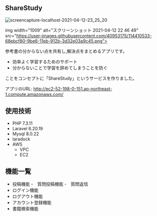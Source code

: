 ##  ShareStudy
![screencapture-localhost-2021-04-12-23_25_20](https://user-images.githubusercontent.com/40953175/114410533-68ebcf80-9be6-11eb-912b-3d32e03a9c45.png)

img width="1009" alt="スクリーンショット 2021-04-12 22 46 49" src="https://user-images.githubusercontent.com/40953175/114410533-68ebcf80-9be6-11eb-912b-3d32e03a9c45.png">



参考書の分からない点を共有し,解決点をまとめるアプリです。



- 効率よく学習するためのサポート
- 分からないことで学習を辞めてしまうことを防ぐ

ことをコンセプトに「ShareStudy」というサービスを作りました。

アプリのURL: http://ec2-52-198-0-151.ap-northeast-1.compute.amazonaws.com/



## 使用技術

- PHP 7.3.11 
- Laravel 6.20.19
- Mysql 8.0.22
- laradock
- AWS
  - VPC
  - EC2

## 機能一覧
- 投稿機能
 -　質問投稿機能
 -　質問返信
- ログイン機能
- ログアウト機能
- アカウント登録機能
- 書籍検索機能
